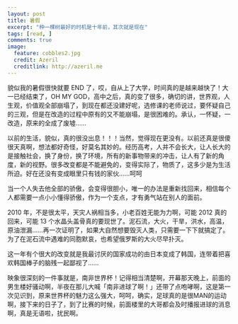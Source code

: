 ```yaml
---
layout: post
title: 暑假
excerpt: "种一棵树最好的时机是十年前，其次就是现在"
tags: [read, ]
comments: true
image:
  feature: cobbles2.jpg
  credit: Azeril
  creditlink: http://azeril.me
---
```


貌似我的暑假很快就要 END 了，哎，自从上了大学，时间真的是越来越快了！大一已经结束了，OH MY GOD，高中之后，真的变了很多，确切的讲，世界观，人生观，价值观全部崩塌了，到现在都还没建好呢，选修课的老师说过，要怀疑自己的三观，但是在改造的过程中原有的又不能崩塌，是很困难的。承认，一怀疑，一改造，原来的全成了废墟……

以前的生活，貌似，真的很没出息！！！当然，觉得现在更没有。以前还真是很傻很天真啊，想法都好奇怪，好莫名其妙的。经历高考，人并不会长大，让人长大的是接触社会，换了身份，换了环境，所有的新事物带来的冲击，让人有了新的角度，新的视野。很多改变都是不能避免的，变得实际了，物质了，这多少是为生活所迫。好在还没有变成眼里只有钱的家伙……呵呵

当一个人失去他全部的骄傲，会变得很胆小，唯一的办法是重新找回来，相信每个人都需要一点小小懂得骄傲，作为一个支点，才有勇气站在别人的面前。

2010 年，不是很太平，天灾人祸相当多，小老百姓无能为力啊，可能 2012 真的回来，可能 13 个水晶头盖骨真的要现世了。泥石流，大火，干旱，洪水，高温，原油泄漏……再一次证明了，如果大自然想要毁灭人类，只需要一下下就搞定了。为了在泥石流中遇难的同胞默哀，也希望俄罗斯的大火尽早扑灭。

这一年有个很大的改变就是我最讨厌的国家成功的由日本变成了韩国，连带着把喜欢韩国棒子的脑残一起鄙视了……

映象很深刻的一件事就是，南非世界杯！记得相当清楚啊，开幕那天晚上，前面的男生楼好骚动啊，半夜在那儿大喊「南非进球了啊！」还带了点咆哮啊，这是第一次见识到，原来世界杯的魅力这么强大，呵呵，确实，足球真的是很MAN的运动啊，接下来的日子了，到了比赛的时候，前面楼里的大哥都会及时播报进球的消息啊，真是无语啦，扰民啊。